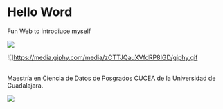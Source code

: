 # Hello Word





Fun Web to introdiuce myself

![](https://media.giphy.com/media/IqfIfAfIwKvr2htGAA/giphy.gif)



![]https://media.giphy.com/media/zCTTJQauXVfdRP8IGD/giphy.gif


<br>
Maestría en Ciencia de Datos de Posgrados CUCEA de la Universidad de Guadalajara.  


![](https://raw.githubusercontent.com/vcuspinera/UDG_MCD_Project_Dev_II/main/actividades/img/MCD_logo.png)
